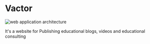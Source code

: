 <h1>Vactor</h1>
<img src="./intro.gif" alt="web application architecture" />
<p>It's a website for Publishing educational blogs, videos and educational consulting</p>